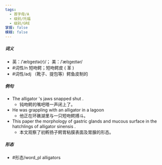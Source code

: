 ```yaml
---
tags:
  - 首字母/A
  - 级别/托福
  - 级别/GRE
掌握: false
模糊: false
---
```

##### 词义
- 英：/ˈælɪɡeɪtə(r)/； 美：/ˈælɪɡeɪtər/
- #词性/n  短吻鳄；短吻鳄皮 ( 革 )
- #词性/adj  （靴子、提包等）鳄鱼皮制的
##### 例句
- The alligator 's jaws snapped shut .
	- 钝吻鳄的嘴吧嗒一声闭上了。
- He was grappling with an alligator in a lagoon
	- 他正在环礁湖里与一只短吻鳄搏斗。
- This paper the morphology of gastric glands and mucous surface in the hatchlings of alligator sinensis .
	- 本文观察了初孵扬子鳄胃粘膜表面及胃腺的形态。
##### 形态
- #形态/word_pl alligators
